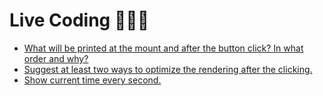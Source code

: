 # Live Coding 🧑🏼‍💻

- [What will be printed at the mount and after the button click? In what order and why?](./use-effect-ordering.jsx)
- [Suggest at least two ways to optimize the rendering after the clicking.](./optimization.jsx)
- [Show current time every second.](./current-time.jsx)
